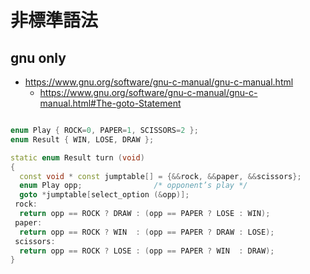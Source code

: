 # 非標準語法


## gnu only

* https://www.gnu.org/software/gnu-c-manual/gnu-c-manual.html
    * https://www.gnu.org/software/gnu-c-manual/gnu-c-manual.html#The-goto-Statement

```cpp

enum Play { ROCK=0, PAPER=1, SCISSORS=2 };
enum Result { WIN, LOSE, DRAW };

static enum Result turn (void) 
{
  const void * const jumptable[] = {&&rock, &&paper, &&scissors};
  enum Play opp;                /* opponent’s play */
  goto *jumptable[select_option (&opp)];
 rock:
  return opp == ROCK ? DRAW : (opp == PAPER ? LOSE : WIN);
 paper:
  return opp == ROCK ? WIN  : (opp == PAPER ? DRAW : LOSE);
 scissors:
  return opp == ROCK ? LOSE : (opp == PAPER ? WIN  : DRAW);
}

```
